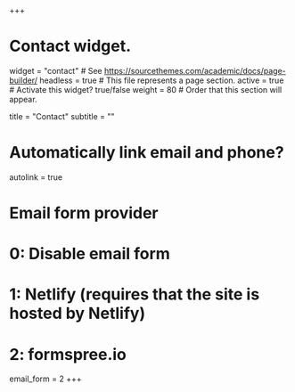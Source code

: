 +++
# Contact widget.
widget = "contact"  # See https://sourcethemes.com/academic/docs/page-builder/
headless = true  # This file represents a page section.
active = true  # Activate this widget? true/false
weight = 80  # Order that this section will appear.

title = "Contact"
subtitle = ""

# Automatically link email and phone?
autolink = true

# Email form provider
#   0: Disable email form
#   1: Netlify (requires that the site is hosted by Netlify)
#   2: formspree.io
email_form = 2
+++

<!--
<div>
<script type="text/javascript" src="//rf.revolvermaps.com/0/0/8.js?i=5xb5c1u1yuf&amp;m=0&amp;c=ff0000&amp;cr1=ffffff&amp;f=arial&amp;l=33" async="async"></script>
</div>
-->
